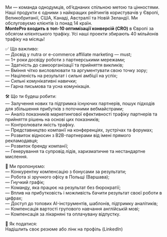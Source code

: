 Ми — команда однодумців, об’єднаних спільною метою та цінностями. Наші
продукти є одними з найкращих рейтингів користувачів у Європі, Великобританії,
США, Канаді, Австралії та Новій Зеландії. Ми обслуговуємо клієнтів із понад 14
країн.  
**MontePro входить в топ-10 оптимізації конверсій (CRO)** в Європі за обсягом
клієнтського трафіку. Усі наші проекти збирають 40 мільйонів трафіку на
місяць!

✅ Що важливо:  
— Досвід у nutra or e-commerce affiliate marketing — must;  
— 1+ роки досвіду роботи з партнерськими мережами;  
— Здатність до самоорганізації та прийняття викликів;  
— Вміння чітко висловлювати та аргументувати свою точку зору;  
— Націленість на результат і сильні амбіції на успіх;  
— Сильні комунікативні навички;  
— Гарна письмова та усна комунікація.

🛠 Що ти будеш робити:  
— Залучення нових та підтримка існуючих партнерів, пошук підходів для
збільшення прибутків з поточними вебмайстрами;  
— Аналіз показників маркетингової ефективності трафіку партнерів та прийняття
рішень на основі цих показників;  
— Контролювати якість трафіку.  
— Представництво компанії на конференціях, зустрічах та форумах;  
— Розвиток відносин з B2B-партнерами від імені прямого рекламодавця;  
— Розвиток бренду компанії;  
— Генерування та супровід лідів, харизматичне та нестандартне мислення.

🚀 Ми пропонуємо:  
— Конкурентну компенсацію з бонусами за результати;  
— Робота зі зручного офісу в Польщі (Варшава);  
— Гнучкий графік;  
— Команду, яка працює на результат без бюрократії;  
— Вплив на прибутковість і можливість бачити результат своєї роботи в цифрах;  
— Доступ до топових AI-інструментів, шаблонів, підтримку аналітиків;  
— Компенсація вартості групового навчання англійській мові;  
— Компенсація за лікарняні та оплачувану відпустку.

📩 Як податися:  
Надішлить своє резюме або лінк на профіль (LinkedIn)